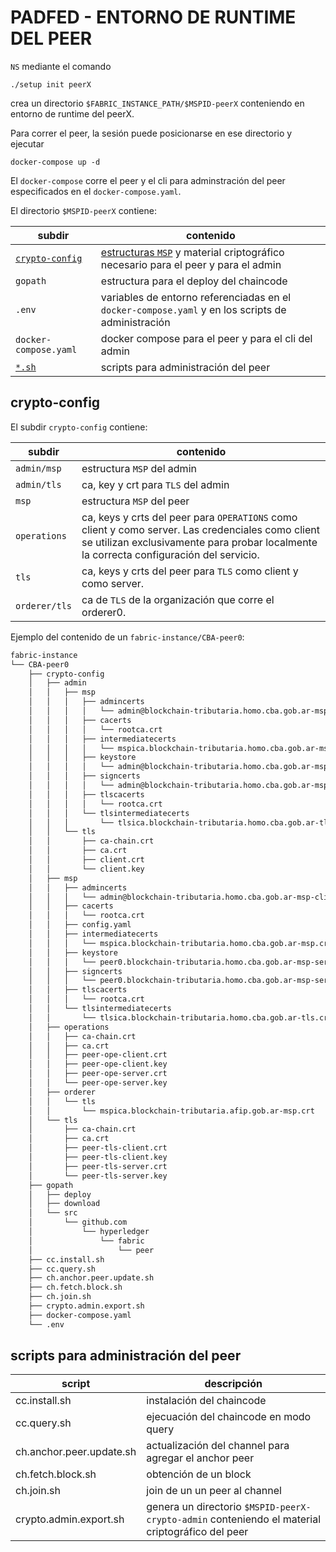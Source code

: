 # PADFED - ENTORNO DE RUNTIME DEL PEER

`NS` mediante el comando

    ./setup init peerX 

crea un directorio `$FABRIC_INSTANCE_PATH/$MSPID-peerX` conteniendo en entorno de runtime del peerX.

Para correr el peer, la sesión puede posicionarse en ese directorio y ejecutar

    docker-compose up -d

El `docker-compose` corre el peer y el cli para adminstración del peer especificados en el `docker-compose.yaml`.

El directorio `$MSPID-peerX` contiene:

| subdir                            | contenido                                                                                                                                                                                    |
| --------------------------------- | -------------------------------------------------------------------------------------------------------------------------------------------------------------------------------------------- |
| [`crypto-config`](#crypto-config) | [estructuras `MSP`](https://hyperledger-fabric.readthedocs.io/en/release-1.4/msp.html#msp-setup-on-the-peer-orderer-side) y material criptográfico necesario para el peer y para el admin |
| `gopath`                          | estructura para el deploy del chaincode                                                                                                                                                      |
| `.env`                            | variables de entorno referenciadas en el `docker-compose.yaml` y en los scripts de administración                                                                                            |
| `docker-compose.yaml`             | docker compose para el peer y para el cli del admin                                                                                                                                               |
| [`*.sh`](#scripts-para-administración-del-peer)                            | scripts para administración del peer                                                                                                                                                         |

## crypto-config

El subdir `crypto-config` contiene:

| subdir        | contenido                                                                                                                                                                                    |
| ------------- | -------------------------------------------------------------------------------------------------------------------------------------------------------------------------------------------- |
| `admin/msp`   | estructura `MSP` del admin                                                                                                                                                                     |
| `admin/tls`   | ca, key y crt para `TLS` del admin                                                                                                                                                             |
| `msp`         | estructura `MSP` del peer                                                                                                                                                                      |
| `operations`  | ca, keys y crts del peer para `OPERATIONS` como client y como server. Las credenciales como client se utilizan exclusivamente para probar localmente la correcta configuración del servicio. |
| `tls`         | ca, keys y crts del peer para `TLS` como client y como server.                                                                                                                               |
| `orderer/tls` | ca de `TLS` de la organización que corre el orderer0.                                                                                                                                          |

Ejemplo del contenido de un `fabric-instance/CBA-peer0`:

```txt
fabric-instance
└── CBA-peer0
    ├── crypto-config
    │   ├── admin
    │   │   ├── msp
    │   │   │   ├── admincerts
    │   │   │   │   └── admin@blockchain-tributaria.homo.cba.gob.ar-msp-client.crt
    │   │   │   ├── cacerts
    │   │   │   │   └── rootca.crt
    │   │   │   ├── intermediatecerts
    │   │   │   │   └── mspica.blockchain-tributaria.homo.cba.gob.ar-msp.crt
    │   │   │   ├── keystore
    │   │   │   │   └── admin@blockchain-tributaria.homo.cba.gob.ar-msp-client.key
    │   │   │   ├── signcerts
    │   │   │   │   └── admin@blockchain-tributaria.homo.cba.gob.ar-msp-client.crt
    │   │   │   ├── tlscacerts
    │   │   │   │   └── rootca.crt
    │   │   │   └── tlsintermediatecerts
    │   │   │       └── tlsica.blockchain-tributaria.homo.cba.gob.ar-tls.crt
    │   │   └── tls
    │   │       ├── ca-chain.crt
    │   │       ├── ca.crt
    │   │       ├── client.crt
    │   │       └── client.key
    │   ├── msp
    │   │   ├── admincerts
    │   │   │   └── admin@blockchain-tributaria.homo.cba.gob.ar-msp-client.crt
    │   │   ├── cacerts
    │   │   │   └── rootca.crt
    │   │   ├── config.yaml
    │   │   ├── intermediatecerts
    │   │   │   └── mspica.blockchain-tributaria.homo.cba.gob.ar-msp.crt
    │   │   ├── keystore
    │   │   │   └── peer0.blockchain-tributaria.homo.cba.gob.ar-msp-server.key
    │   │   ├── signcerts
    │   │   │   └── peer0.blockchain-tributaria.homo.cba.gob.ar-msp-server.crt
    │   │   ├── tlscacerts
    │   │   │   └── rootca.crt
    │   │   └── tlsintermediatecerts
    │   │       └── tlsica.blockchain-tributaria.homo.cba.gob.ar-tls.crt
    │   ├── operations
    │   │   ├── ca-chain.crt
    │   │   ├── ca.crt
    │   │   ├── peer-ope-client.crt
    │   │   ├── peer-ope-client.key
    │   │   ├── peer-ope-server.crt
    │   │   └── peer-ope-server.key
    │   ├── orderer
    │   │   └── tls
    │   │       └── mspica.blockchain-tributaria.afip.gob.ar-msp.crt
    │   └── tls
    │       ├── ca-chain.crt
    │       ├── ca.crt
    │       ├── peer-tls-client.crt
    │       ├── peer-tls-client.key
    │       ├── peer-tls-server.crt
    │       └── peer-tls-server.key
    ├── gopath
    │   ├── deploy
    │   ├── download
    │   └── src
    │       └── github.com
    │           └── hyperledger
    │               └── fabric
    │                   └── peer
    ├── cc.install.sh
    ├── cc.query.sh
    ├── ch.anchor.peer.update.sh
    ├── ch.fetch.block.sh
    ├── ch.join.sh
    ├── crypto.admin.export.sh
    ├── docker-compose.yaml
    └── .env
```

## scripts para administración del peer

| script                   | descripción |
| ------------------------ | ----------- |
| cc.install.sh            | instalación del chaincode
| cc.query.sh              | ejecuación del chaincode en modo query
| ch.anchor.peer.update.sh | actualización del channel para agregar el anchor peer
| ch.fetch.block.sh        | obtención de un block
| ch.join.sh               | join de un un peer al channel
| crypto.admin.export.sh   | genera un directorio `$MSPID-peerX-crypto-admin` conteniendo el material criptográfico del peer
